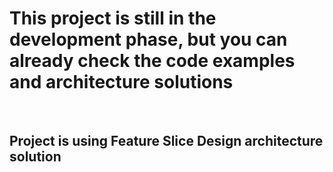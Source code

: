 # This project is still in the development phase, but you can already check the code examples and architecture solutions
<br/>

## Project is using Feature Slice Design architecture solution
